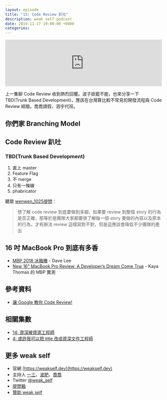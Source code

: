 ```yaml
---
layout: episode
title: "15: Code Review 趴吐"
description: weak self podcast
date: 2019-11-17 19:00:00 +0800
categories: 
---
```

<iframe src="https://www.listennotes.com/embedded/e/d2e0728273cb416e8252b65ebfdad00a/" width="100%" style="width: 1px; min-width: 100%;" frameborder="0" scrolling="no" loading="lazy"></iframe>

上一集聊 Code Review 收到熱烈回響。波子欲罷不能，也來分享一下 TBD(Trunk Based Development)，應該在台灣算比較不常見的開發流程與 Code Review 經驗。喬喬請假，涵宇代班。

## 你們家 Branching Model

## Code Review 趴吐

### TBD(Trunk Based Development)

1. 直上 master
2. Feature Flag 
3. 不 merge 
4. 只有一條線
5. phabricator

聽眾 [wenwen_1025提問](https://twitter.com/wenwen_1025/status/1194250013326491649)：

> 想了解 code review 到底要做到多細，如果要 review 到整個 story 的行為是否正確，那等於是團隊大家都要很了解每一個 story 要做的內容以及原本的行為，才有辦法 review 這樣寫對不對，但是這應該會降低不少團隊的產出

## 16 吋 MacBook Pro 到底有多香

- [MBP 2018 冰箱機](https://www.youtube.com/watch?v=Dx8J125s4cg) - Dave Lee
- [New 16" MacBook Pro Review: A Developer’s Dream Come True](https://onezero.medium.com/new-16-macbook-pro-review-a-developers-dream-come-true-989ae57882dd) - Kaya Thomas 的 MBP 實測

## 參考資料
* [讓 Google 教你 Code Review!](https://medium.com/@ryanyang1221/讓-google-教你-code-review-be251d4d81b4)

## 相關集數
* [14: 資深被資遣工程師](https://weakself.dev/episodes/14)
* [4: 或許我可以把 title 改成資深文件工程師](https://weakself.dev/episodes/4)

## 更多 weak self

* 官網 [https://weakself.dev](https://weakself.dev)
* 主持人 [一三](https://twitter.com/ethanhuang13)、[波肥](https://twitter.com/PofatTseng)、[喬喬](https://twitter.com/joe_trash_talk)
* Twitter [@weak_self](https://twitter.com/weak_self)
* [提問箱](https://peing.net/zh-TW/weak_self)
* [贊助 weak self](https://weakself.dev/#donation)